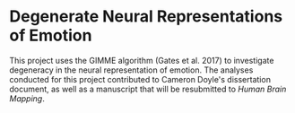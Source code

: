 Degenerate Neural Representations of Emotion
=======

This project uses the GIMME algorithm (Gates et al. 2017) to investigate degeneracy in the neural representation of emotion. The analyses conducted for this project contributed to Cameron Doyle's dissertation document, as well as a manuscript that will be resubmitted to _Human Brain Mapping_.
